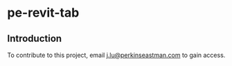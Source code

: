 # pe-revit-tab

## Introduction

To contribute to this project, email j.lu@perkinseastman.com to gain access.
